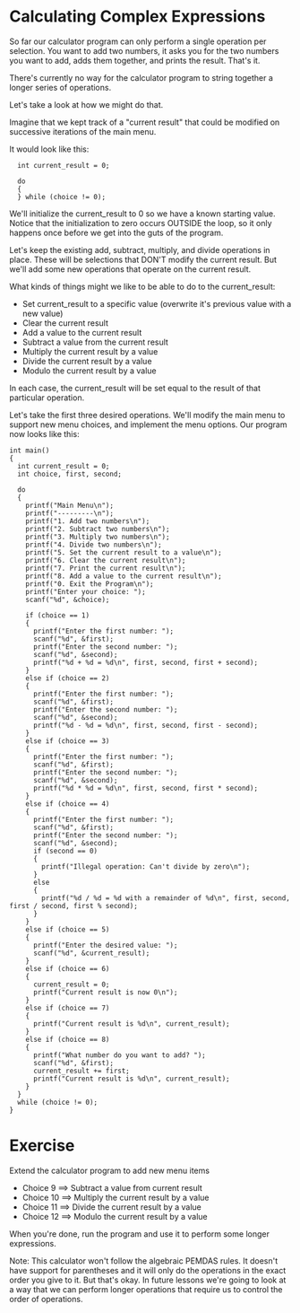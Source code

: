 Calculating Complex Expressions
===============================

So far our calculator program can only perform a single operation per selection.
You want to add two numbers, it asks you for the two numbers you want to add,
adds them together, and prints the result. That's it.

There's currently no way for the calculator program to string together a longer
series of operations.

Let's take a look at how we might do that.

Imagine that we kept track of a "current result" that could be modified on successive
iterations of the main menu.

It would look like this:

```
  int current_result = 0;

  do
  {
  } while (choice != 0);
```

We'll initialize the current_result to 0 so we have a known starting value. Notice that
the initialization to zero occurs OUTSIDE the loop, so it only happens once before we
get into the guts of the program.

Let's keep the existing add, subtract, multiply, and divide operations in place. These
will be selections that DON'T modify the current result. But we'll add some new operations
that operate on the current result.

What kinds of things might we like to be able to do to the current_result:

* Set current_result to a specific value (overwrite it's previous value with a new value)
* Clear the current result
* Add a value to the current result
* Subtract a value from the current result
* Multiply the current result by a value
* Divide the current result by a value
* Modulo the current result by a value

In each case, the current_result will be set equal to the result of that particular operation.

Let's take the first three desired operations. We'll modify the main menu to support new
menu choices, and implement the menu options. Our program now looks like this:

```
int main()
{
  int current_result = 0;
  int choice, first, second;

  do
  {
    printf("Main Menu\n");
    printf("---------\n");
    printf("1. Add two numbers\n");
    printf("2. Subtract two numbers\n");
    printf("3. Multiply two numbers\n");
    printf("4. Divide two numbers\n");
    printf("5. Set the current result to a value\n");
    printf("6. Clear the current result\n");
    printf("7. Print the current result\n");
    printf("8. Add a value to the current result\n");
    printf("0. Exit the Program\n");
    printf("Enter your choice: ");
    scanf("%d", &choice);

    if (choice == 1)
    {
      printf("Enter the first number: ");
      scanf("%d", &first);
      printf("Enter the second number: ");
      scanf("%d", &second);
      printf("%d + %d = %d\n", first, second, first + second);
    }
    else if (choice == 2)
    {
      printf("Enter the first number: ");
      scanf("%d", &first);
      printf("Enter the second number: ");
      scanf("%d", &second);
      printf("%d - %d = %d\n", first, second, first - second);
    }
    else if (choice == 3)
    {
      printf("Enter the first number: ");
      scanf("%d", &first);
      printf("Enter the second number: ");
      scanf("%d", &second);
      printf("%d * %d = %d\n", first, second, first * second);
    }
    else if (choice == 4)
    {
      printf("Enter the first number: ");
      scanf("%d", &first);
      printf("Enter the second number: ");
      scanf("%d", &second);
      if (second == 0)
      {
        printf("Illegal operation: Can't divide by zero\n");
      }
      else
      {
        printf("%d / %d = %d with a remainder of %d\n", first, second, first / second, first % second);
      }
    }
    else if (choice == 5)
    {
      printf("Enter the desired value: ");
      scanf("%d", &current_result);
    }
    else if (choice == 6)
    {
      current_result = 0;
      printf("Current result is now 0\n");
    }
    else if (choice == 7) 
    {
      printf("Current result is %d\n", current_result);
    }
    else if (choice == 8)
    {
      printf("What number do you want to add? ");
      scanf("%d", &first);
      current_result += first;
      printf("Current result is %d\n", current_result);
    }
  }
  while (choice != 0);
}
```

Exercise
========

Extend the calculator program to add new menu items

* Choice 9 ==> Subtract a value from current result
* Choice 10 ==> Multiply the current result by a value
* Choice 11 ==> Divide the current result by a value
* Choice 12 ==> Modulo the current result by a value

When you're done, run the program and use it to perform some longer
expressions.

Note: This calculator won't follow the algebraic PEMDAS rules. It doesn't
have support for parentheses and it will only do the operations in the
exact order you give to it. But that's okay. In future lessons we're going
to look at a way that we can perform longer operations that require us to
control the order of operations.
